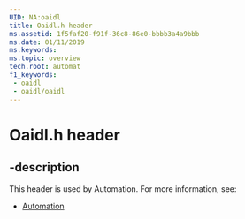 ```yaml
---
UID: NA:oaidl
title: Oaidl.h header
ms.assetid: 1f5faf20-f91f-36c8-86e0-bbbb3a4a9bbb
ms.date: 01/11/2019
ms.keywords: 
ms.topic: overview
tech.root: automat
f1_keywords:
 - oaidl
 - oaidl/oaidl
---
```


# Oaidl.h header


## -description

This header is used by Automation. For more information, see:

- [Automation](../_automat/index.md)

